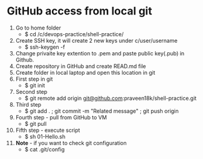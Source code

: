 # GitHub access from local git
01. Go to home folder
    - $ cd /c/devops-practice/shell-practice/ 
02. Create SSH key, it will create 2 new keys under c/user/username
    - $ ssh-keygen -f <keyname>
03. Change privaite key extention to .pem and paste public key(.pub) in Github.
04. Create repository in GitHub and create READ.md file
05. Create folder in local laptop and open this location in git
06. First step in git 
    - $ git init
07. Second step 
    - $ git remote add origin git@github.com:praveen18k/shell-practice.git
08. Third step 
    - $ git add . ; git commit -m "Related message" ; git push origin 
09. Fourth step - pull from GitHub to VM
    - $ git pull
10. Fifth step - execute script
    - $ sh 01-Hello.sh
11. **Note** - if you want to check git configuration
    - $ cat .git/config






